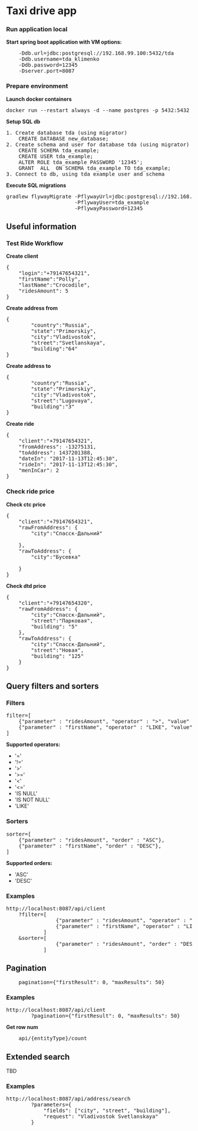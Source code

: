 # Taxi drive app

### Run application local
**Start spring boot application with VM options:**
<pre>
    -Ddb.url=jdbc:postgresql://192.168.99.100:5432/tda
    -Ddb.username=tda_klimenko
    -Ddb.password=12345
    -Dserver.port=8087
</pre>

### Prepare environment

**Launch docker containers**
<pre>
docker run --restart always -d --name postgres -p 5432:5432 postgres
</pre>

**Setup SQL db**
<pre>
1. Create database tda (using migrator)
    CREATE DATABASE new_database;    
2. Create schema and user for database tda (using migrator)
    CREATE SCHEMA tda_example;
    CREATE USER tda_example;
    ALTER ROLE tda_example PASSWORD '12345';
    GRANT  ALL  ON SCHEMA tda_example TO tda_example;
3. Connect to db, using tda_example user and schema    
</pre>

**Execute SQL migrations**
<pre>
gradlew flywayMigrate -PflywayUrl=jdbc:postgresql://192.168.99.100:5432/tda 
                      -PflywayUser=tda_example
                      -PflywayPassword=12345
</pre>

## Useful information 
### Test Ride Workflow
**Create client**
<pre>
{
	"login":"+79147654321",
	"firstName":"Polly",
	"lastName":"Crocodile",
	"ridesAmount": 5
}
</pre>

**Create address from**
<pre>
{
		"country":"Russia",
		"state":"Primorskiy",
		"city":"Vladivostok",
		"street":"Svetlanskaya",
		"building":"64"
}
</pre>

**Create address to**
<pre>
{
		"country":"Russia",
		"state":"Primorskiy",
		"city":"Vladivostok",
		"street":"Lugovaya",
		"building":"3"
}
</pre>

**Create ride**
<pre>
{
	"client":"+79147654321",
	"fromAddress": -13275131,
	"toAddress": 1437201388,
	"dateIn": "2017-11-13T12:45:30",
	"rideIn": "2017-11-13T12:45:30",
	"menInCar": 2
}
</pre>

### Check ride price
**Check ctc price**
<pre>
{
	"client":"+79147654321",
	"rawFromAddress": {
		"city":"Спасск-Дальний"
		
	},
	"rawToAddress": {
		"city":"Бусевка"
		
	}
}
</pre>

**Check dtd price**
<pre>
{
	"client":"+79147654320",
	"rawFromAddress": {
		"city":"Спасск-Дальний",
		"street":"Парковая",
		"building": "5"
	},
	"rawToAddress": {
		"city":"Спасск-Дальний",
		"street":"Новая",
		"building": "125"
	}
}
</pre>

## Query filters and sorters
### Filters
<pre>
filter=[
    {"parameter" : "ridesAmount", "operator" : ">", "value" : 5}, 
    {"parameter" : "firstName", "operator" : "LIKE", "value" : "%Mon%"}
]
</pre>

**Supported operators:**
- '='          
- '!='         
- '>'          
- '>='         
- '<'          
- '<='         
- 'IS NULL'    
- 'IS NOT NULL'
- 'LIKE'       

### Sorters
<pre>
sorter=[
    {"parameter" : "ridesAmount", "order" : "ASC"},
    {"parameter" : "firstName", "order" : "DESC"},
]
</pre>

**Supported orders:**
- 'ASC'
- 'DESC'

### Examples
<pre>
http://localhost:8087/api/client
    ?filter=[
                {"parameter" : "ridesAmount", "operator" : ">", "value" : 5}, 
                {"parameter" : "firstName", "operator" : "LIKE", "value" : "%a%"}
            ]
    &sorter=[
                {"parameter" : "ridesAmount", "order" : "DESC"}
            ]
</pre>

## Pagination
<pre>
    pagination={"firstResult": 0, "maxResults": 50} 
</pre>

### Examples
<pre>
http://localhost:8087/api/client
        ?pagination={"firstResult": 0, "maxResults": 50} 
</pre>

**Get row num**
<pre>
    api/{entityType}/count
</pre>

## Extended search
TBD
 
### Examples
<pre>
http://localhost:8087/api/address/search
        ?parameters={
            "fields": ["city", "street", "building"], 
            "request": "Vladivostok Svetlanskaya"
        }
</pre>